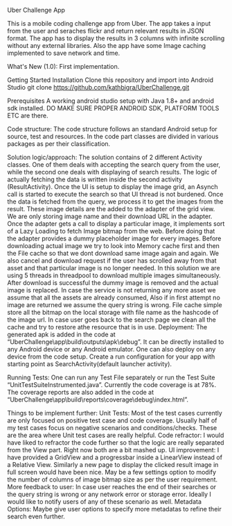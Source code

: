Uber Challenge App

This is a mobile coding challenge app from Uber. The app takes a input from the user and seraches flickr and return relevant results in JSON format. The app has to display the results in 3 columns with infinite scrolling without any external libraries. Also the app have some Image caching implemented to save network and time.

What's New (1.0):
First implementation.

Getting Started
Installation
Clone this repository and import into Android Studio
git clone https://github.com/kathbigra/UberChallenge.git

Prerequisites
A working android studio setup with Java 1.8+ and android sdk installed. DO MAKE SURE PROPER ANDROID SDK, PLATFORM TOOLS ETC are there. 

Code structure:
The code structure follows an standard Android setup for source, test and resources. In the code part classes are divided in various packages as per their classification.

Solution logic/approach:
The solution contains of 2 different Activity classes. One of them deals with accepting the search query from the user, while the second one deals with displaying of search results. The logic of actually fetching the data is written inside the second activity (ResultActivity). Once the UI is setup to display the image grid, an Asynch call is started to execute the search so that UI thread is not burdened. 
Once the data is fetched from the query, we process it to get the images from the result. These image details are the added to the adapter of the grid view. We are only storing image name and their download URL in the adapter. Once the adapter gets a call to display a particular image, it implements sort of a Lazy Loading to fetch Image bitmap from the web. Before doing that the adapter provides a dummy placeholder image for every images.
Before downloading actual image we try to look into Memory cache first and then the File cache so that we dont download same image again and again. We also cancel and download request if the user has scrolled away from that asset and that particular image is no longer needed. In this solution we are using 5 threads in threadpool to download multiple images simultaneously. After download is successful the dummy image is removed and the actual image is replaced.
In case the service is not returning any more asset we assume that all the assets are already consumed, Also if in first attempt no image are returned we assume the query string is wrong. 
File cache simple store all the bitmap on the local storage with file name as the hashcode of the image url. In case user goes back to the search page we clean all the cache and try to restore athe resource that is in use.
Deployment:
The generated apk is added in the code at “UberChallenge\app\build\outputs\apk\debug”. It can be directly installed to any Android device or any Android emulator.
One can also deploy on any device from the code setup. Create a run configuration for your app with starting point as SearchActivity(default launcher activity).

Running Tests:
One can run any Test File separately or run the Test Suite  “UnitTestSuiteInstrumented.java”. Currently the code coverage is at 78%. The coverage reports are also added in the code at “UberChallenge\app\build\reports\coverage\debug\index.html”.

Things to be implement further:
Unit Tests: Most of the test cases currently are only focused on positive test case and code coverage. Usually  half of my test cases focus on negative scenarios and conditions/checks. These are the area where Unit test cases are really helpful. 
Code refractor: I would have liked to refractor the code further so that the logic are really separated from the View part. Right now both are a bit mashed up.
UI improvement: I have provided a GridView and a progressbar inside a LinearView instead of a Relative View. Similarly a new page to display the clicked result image in full screen would have been nice. May be a few settings option to modify the number of columns of image bitmap size as per the user requirement.
More feedback to user: In case user reaches the end of their searches or the query string is wrong or any network error or storage error. Ideally I would like to notify users of any of these scenario as well.
Metadata Options: Maybe give user options to specify more metadatas to refine their search even further.










